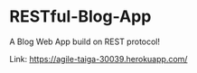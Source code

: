 # RESTful-Blog-App
A Blog Web App build on REST protocol!


Link: https://agile-taiga-30039.herokuapp.com/
